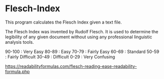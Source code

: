# Flesch-Index
This program calculates the Flesch Index given a text file.

The Flesch Index was invented by Rudolf Flesch. It is used to determine the legibility of any given document without using any professional linguistic analysis tools.

90-100 : Very Easy
80-89 : Easy
70-79 : Fairly Easy
60-69 : Standard
50-59 : Fairly Difficult
30-49 : Difficult
0-29 : Very Confusing



https://readabilityformulas.com/flesch-reading-ease-readability-formula.php
